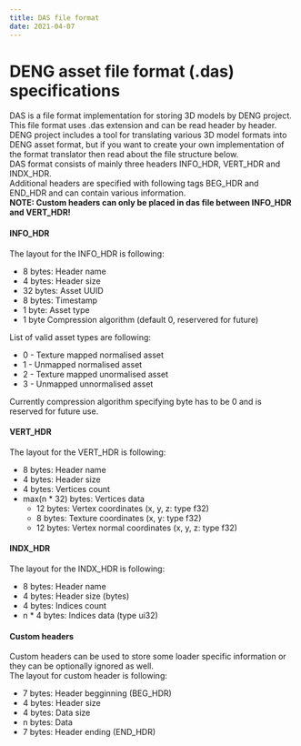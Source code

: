 ```yaml
---
title: DAS file format
date: 2021-04-07
---
```


# DENG asset file format (.das) specifications  
DAS is a file format implementation for storing 3D models by DENG project. 
This file format uses .das extension and can be read header by header. 
DENG project includes a tool for translating various 3D model formats into 
DENG asset format, but if you want to create your own implementation of the 
format translator then read about the file structure below.  
DAS format consists of mainly three headers INFO_HDR, VERT_HDR and INDX_HDR.  
Additional headers are specified with following tags BEG_HDR and END_HDR and can
contain various information.  
**NOTE: Custom headers can only be placed in das file between INFO_HDR and VERT_HDR!**

#### INFO_HDR  
The layout for the INFO_HDR is following:  
* 8 bytes: Header name  
* 4 bytes: Header size 
* 32 bytes: Asset UUID
* 8 bytes: Timestamp  
* 1 byte: Asset type
* 1 byte Compression algorithm (default 0, reservered for future)

List of valid asset types are following:  
* 0 - Texture mapped normalised asset
* 1 - Unmapped normalised asset
* 2 - Texture mapped unormalised asset
* 3 - Unmapped unnormalised asset  

Currently compression algorithm specifying byte has to be 0 and is reserved for future use.

#### VERT_HDR  
The layout for the VERT_HDR is following:  
* 8 bytes: Header name  
* 4 bytes: Header size  
* 4 bytes: Vertices count  
* max(n * 32) bytes: Vertices data  
    * 12 bytes: Vertex coordinates (x, y, z: type f32)  
    * 8 bytes: Texture coordinates (x, y: type f32)  
    * 12 bytes: Vertex normal coordinates (x, y, z: type f32)  

#### INDX_HDR  
The layout for the INDX_HDR is following:  
* 8 bytes: Header name  
* 4 bytes: Header size (bytes)  
* 4 bytes: Indices count  
* n * 4 bytes: Indices data (type ui32)

#### Custom headers 
Custom headers can be used to store some loader specific information
or they can be optionally ignored as well.  
The layout for custom header is following:  
* 7 bytes: Header begginning (BEG_HDR)
* 4 bytes: Header size
* 4 bytes: Data size
* n bytes: Data
* 7 bytes: Header ending (END_HDR)
